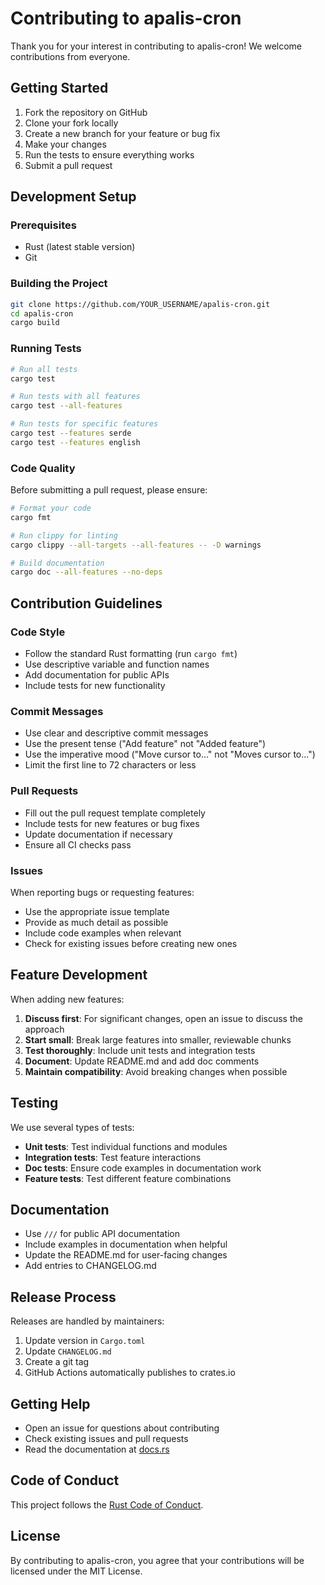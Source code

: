 # Contributing to apalis-cron

Thank you for your interest in contributing to apalis-cron! We welcome contributions from everyone.

## Getting Started

1. Fork the repository on GitHub
2. Clone your fork locally
3. Create a new branch for your feature or bug fix
4. Make your changes
5. Run the tests to ensure everything works
6. Submit a pull request

## Development Setup

### Prerequisites

- Rust (latest stable version)
- Git

### Building the Project

```bash
git clone https://github.com/YOUR_USERNAME/apalis-cron.git
cd apalis-cron
cargo build
```

### Running Tests

```bash
# Run all tests
cargo test

# Run tests with all features
cargo test --all-features

# Run tests for specific features
cargo test --features serde
cargo test --features english
```

### Code Quality

Before submitting a pull request, please ensure:

```bash
# Format your code
cargo fmt

# Run clippy for linting
cargo clippy --all-targets --all-features -- -D warnings

# Build documentation
cargo doc --all-features --no-deps
```

## Contribution Guidelines

### Code Style

- Follow the standard Rust formatting (run `cargo fmt`)
- Use descriptive variable and function names
- Add documentation for public APIs
- Include tests for new functionality

### Commit Messages

- Use clear and descriptive commit messages
- Use the present tense ("Add feature" not "Added feature")
- Use the imperative mood ("Move cursor to..." not "Moves cursor to...")
- Limit the first line to 72 characters or less

### Pull Requests

- Fill out the pull request template completely
- Include tests for new features or bug fixes
- Update documentation if necessary
- Ensure all CI checks pass

### Issues

When reporting bugs or requesting features:

- Use the appropriate issue template
- Provide as much detail as possible
- Include code examples when relevant
- Check for existing issues before creating new ones

## Feature Development

When adding new features:

1. **Discuss first**: For significant changes, open an issue to discuss the approach
2. **Start small**: Break large features into smaller, reviewable chunks
3. **Test thoroughly**: Include unit tests and integration tests
4. **Document**: Update README.md and add doc comments
5. **Maintain compatibility**: Avoid breaking changes when possible

## Testing

We use several types of tests:

- **Unit tests**: Test individual functions and modules
- **Integration tests**: Test feature interactions
- **Doc tests**: Ensure code examples in documentation work
- **Feature tests**: Test different feature combinations

## Documentation

- Use `///` for public API documentation
- Include examples in documentation when helpful
- Update the README.md for user-facing changes
- Add entries to CHANGELOG.md

## Release Process

Releases are handled by maintainers:

1. Update version in `Cargo.toml`
2. Update `CHANGELOG.md`
3. Create a git tag
4. GitHub Actions automatically publishes to crates.io

## Getting Help

- Open an issue for questions about contributing
- Check existing issues and pull requests
- Read the documentation at [docs.rs](https://docs.rs/apalis-cron)

## Code of Conduct

This project follows the [Rust Code of Conduct](https://www.rust-lang.org/policies/code-of-conduct).

## License

By contributing to apalis-cron, you agree that your contributions will be licensed under the MIT License.